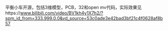 平衡小车开源，包括3维模型，PCB，32和open mv代码，实际效果见https://www.bilibili.com/video/BV1kh4y1X7h2/?spm_id_from=333.999.0.0&vd_source=53c0ade3e42bad3bf21c4f0628af8b57
